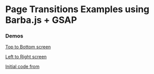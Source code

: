 # Page Transitions Examples using Barba.js + GSAP

### Demos

[Top to Bottom screen](https://isaactopo.github.io/barba-transitions/top-bottom1.html)

[Left to Right screen](https://isaactopo.github.io/barba-transitions/left-right1.html)

[Initial code from](https://github.com/codegridweb/Page-Transition-Using-BarbaJS-And-GSAP)
